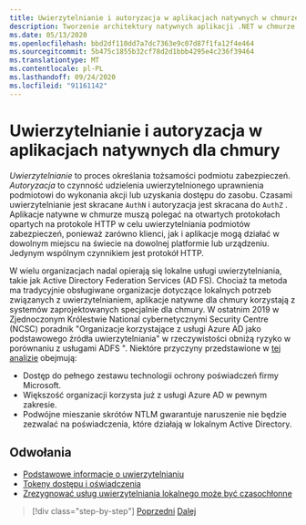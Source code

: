 ```yaml
---
title: Uwierzytelnianie i autoryzacja w aplikacjach natywnych w chmurze
description: Tworzenie architektury natywnych aplikacji .NET w chmurze dla platformy Azure | Uwierzytelnianie i autoryzacja w natywnych aplikacjach w chmurze
ms.date: 05/13/2020
ms.openlocfilehash: bbd2df110dd7a7dc7363e9c07d87f1fa12f4e464
ms.sourcegitcommit: 5b475c1855b32cf78d2d1bbb4295e4c236f39464
ms.translationtype: MT
ms.contentlocale: pl-PL
ms.lasthandoff: 09/24/2020
ms.locfileid: "91161142"
---
```

# <a name="authentication-and-authorization-in-cloud-native-apps"></a>Uwierzytelnianie i autoryzacja w aplikacjach natywnych dla chmury

*Uwierzytelnianie* to proces określania tożsamości podmiotu zabezpieczeń. *Autoryzacja* to czynność udzielenia uwierzytelnionego uprawnienia podmiotowi do wykonania akcji lub uzyskania dostępu do zasobu. Czasami uwierzytelnianie jest skracane `AuthN` i autoryzacja jest skracana do `AuthZ` . Aplikacje natywne w chmurze muszą polegać na otwartych protokołach opartych na protokole HTTP w celu uwierzytelniania podmiotów zabezpieczeń, ponieważ zarówno klienci, jak i aplikacje mogą działać w dowolnym miejscu na świecie na dowolnej platformie lub urządzeniu. Jedynym wspólnym czynnikiem jest protokół HTTP.

W wielu organizacjach nadal opierają się lokalne usługi uwierzytelniania, takie jak Active Directory Federation Services (AD FS). Chociaż ta metoda ma tradycyjnie obsługiwane organizacje dotyczące lokalnych potrzeb związanych z uwierzytelnianiem, aplikacje natywne dla chmury korzystają z systemów zaprojektowanych specjalnie dla chmury. W ostatnim 2019 w Zjednoczonym Królestwie National cybernetycznymi Security Centre (NCSC) poradnik "Organizacje korzystające z usługi Azure AD jako podstawowego źródła uwierzytelniania" w rzeczywistości obniżą ryzyko w porównaniu z usługami ADFS ". Niektóre przyczyny przedstawione w [tej analizie](https://oxfordcomputergroup.com/resources/o365-security-native-cloud-authentication/) obejmują:

- Dostęp do pełnego zestawu technologii ochrony poświadczeń firmy Microsoft.
- Większość organizacji korzysta już z usługi Azure AD w pewnym zakresie.
- Podwójne mieszanie skrótów NTLM gwarantuje naruszenie nie będzie zezwalać na poświadczenia, które działają w lokalnym Active Directory.

## <a name="references"></a>Odwołania

- [Podstawowe informacje o uwierzytelnianiu](/azure/active-directory/develop/authentication-scenarios)
- [Tokeny dostępu i oświadczenia](/azure/active-directory/develop/access-tokens)
- [Zrezygnować usług uwierzytelniania lokalnego może być czasochłonne](https://oxfordcomputergroup.com/resources/o365-security-native-cloud-authentication/)

>[!div class="step-by-step"]
>[Poprzedni](identity.md) 
> [Dalej](azure-active-directory.md)
